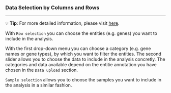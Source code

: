 ### Data Selection by Columns and Rows

***
💡 **Tip**: For more detailed information, please visit <a href="https://icb-dcm.github.io/cOmicsArt/interface-details/02-selection.html#row-selection---biochemical-entities" target="_blank">here</a>.

With `Row selection` you can choose the entities (e.g. genes) you want to include in the 
analysis.

With the first drop-down menu you can choose a category (e.g. gene names or gene types),
by 
which you want to filter the entities. The second slider allows you to choose the data 
to include in the analysis concretly. The categories and data available depend on the 
entitie annotation you have chosen in the `Data upload` section.

`Sample selection` allows you to choose the samples you want to include in the 
analysis in a similar fashion.